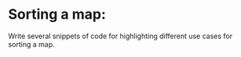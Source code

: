 # Sorting a map:
Write several snippets of code for highlighting different use cases for sorting a map.